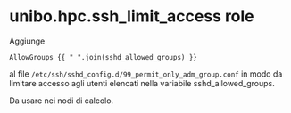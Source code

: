 # unibo.hpc.ssh_limit_access role

Aggiunge

```
AllowGroups {{ " ".join(sshd_allowed_groups) }}
```

al file `/etc/ssh/sshd_config.d/99_permit_only_adm_group.conf`
in modo da limitare accesso agli utenti elencati nella variabile
sshd_allowed_groups.

Da usare nei nodi di calcolo.
